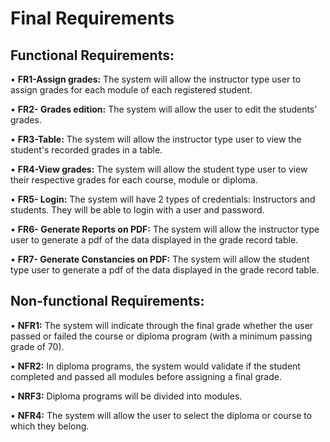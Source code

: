# Final Requirements
## Functional Requirements:
•	**FR1-Assign grades:** The system will allow the instructor type user to assign grades for each module of each registered student.

•	**FR2- Grades edition:** The system will allow the user to edit the students’ grades.

•	**FR3-Table:** The system will allow the instructor type user to view the student's recorded grades in a table.

•	**FR4-View grades:** The system will allow the student type user to view their respective grades for each course, module or diploma. 

•	**FR5- Login:** The system will have 2 types of credentials: Instructors and students. They will be able to login with a user and password.

•	**FR6- Generate Reports on PDF:** The system will allow the instructor type user to generate a pdf of the data displayed in the grade record table.

•	**FR7- Generate Constancies on PDF:** The system will allow the student type user to generate a pdf of the data displayed in the grade record table. 

## Non-functional Requirements:
•	**NFR1:** The system will indicate through the final grade whether the user passed or failed the course or diploma program (with a minimum passing grade of 70).

•	**NFR2:** In diploma programs, the system would validate if the student completed and passed all modules before assigning a final grade. 

•	**NRF3:** Diploma programs will be divided into modules.

•	**NFR4:** The system will allow the user to select the diploma or course to which they belong. 
